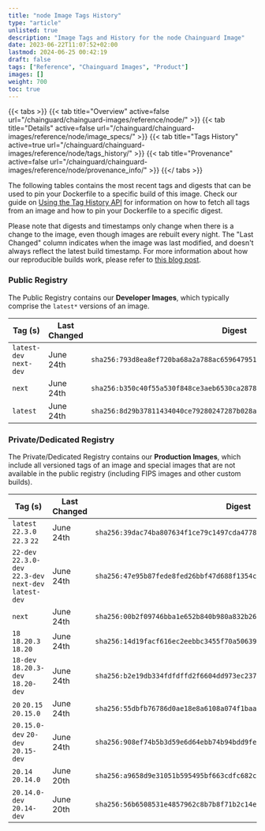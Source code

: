 ```yaml
---
title: "node Image Tags History"
type: "article"
unlisted: true
description: "Image Tags and History for the node Chainguard Image"
date: 2023-06-22T11:07:52+02:00
lastmod: 2024-06-25 00:42:19
draft: false
tags: ["Reference", "Chainguard Images", "Product"]
images: []
weight: 700
toc: true
---
```


{{< tabs >}}
{{< tab title="Overview" active=false url="/chainguard/chainguard-images/reference/node/" >}}
{{< tab title="Details" active=false url="/chainguard/chainguard-images/reference/node/image_specs/" >}}
{{< tab title="Tags History" active=true url="/chainguard/chainguard-images/reference/node/tags_history/" >}}
{{< tab title="Provenance" active=false url="/chainguard/chainguard-images/reference/node/provenance_info/" >}}
{{</ tabs >}}

The following tables contains the most recent tags and digests that can be used to pin your Dockerfile to a specific build of this image. Check our guide on [Using the Tag History API](/chainguard/chainguard-images/using-the-tag-history-api/) for information on how to fetch all tags from an image and how to pin your Dockerfile to a specific digest.

Please note that digests and timestamps only change when there is a change to the image, even though images are rebuilt every night. The "Last Changed" column indicates when the image was last modified, and doesn't always reflect the latest build timestamp. For more information about how our reproducible builds work, please refer to [this blog post](https://www.chainguard.dev/unchained/reproducing-chainguards-reproducible-image-builds).

### Public Registry
The Public Registry contains our **Developer Images**, which typically comprise the `latest*` versions of an image.

| Tag (s)                  | Last Changed | Digest                                                                    |
|--------------------------|--------------|---------------------------------------------------------------------------|
|  `latest-dev` `next-dev` | June 24th    | `sha256:793d8ea8ef720ba68a2a788ac659647951d84d20f73ba677243c83ebb07ec83a` |
|  `next`                  | June 24th    | `sha256:b350c40f55a530f848ce3aeb6530ca2878ad8ac619f45086822f7ee5cbdb5a00` |
|  `latest`                | June 24th    | `sha256:8d29b37811434040ce79280247287b028a449cf533c6fe2ce8261ea3d799fafd` |


### Private/Dedicated Registry
The Private/Dedicated Registry contains our **Production Images**, which include all versioned tags of an image and special images that are not available in the public registry (including FIPS images and other custom builds).

| Tag (s)                                                   | Last Changed | Digest                                                                    |
|-----------------------------------------------------------|--------------|---------------------------------------------------------------------------|
|  `latest` `22.3.0` `22.3` `22`                            | June 24th    | `sha256:39dac74ba807634f1ce79c1497cda4778ef1395cac873767fa41071612cac995` |
|  `22-dev` `22.3.0-dev` `22.3-dev` `next-dev` `latest-dev` | June 24th    | `sha256:47e95b87fede8fed26bbf47d688f1354c0c47f8283c5f0ce9565dbfe48df4921` |
|  `next`                                                   | June 24th    | `sha256:00b2f09746bba1e652b840b980a832b2697e198ffc90ff143a5d974e14c9b356` |
|  `18` `18.20.3` `18.20`                                   | June 24th    | `sha256:14d19facf616ec2eebbc3455f70a50639b9bd180f46aa8109f2008bd8443e2f1` |
|  `18-dev` `18.20.3-dev` `18.20-dev`                       | June 24th    | `sha256:b2e19db334fdfdffd2f6604dd973ec237d2c616bfce1eb947ba002c0ccaab7b8` |
|  `20` `20.15` `20.15.0`                                   | June 24th    | `sha256:55dbfb76786d0ae18e8a6108a074f1baae51f207ec7c54994415fa8361111c37` |
|  `20.15.0-dev` `20-dev` `20.15-dev`                       | June 24th    | `sha256:908ef74b5b3d59e6d64ebb74b94bdd9fe32a0228062571f5c91157092bd33c13` |
|  `20.14` `20.14.0`                                        | June 20th    | `sha256:a9658d9e31051b595495bf663cdfc682cfe9a5f5b1c33fa41d120e1b62c42124` |
|  `20.14.0-dev` `20.14-dev`                                | June 20th    | `sha256:56b6508531e4857962c8b7b8f71b2c14ea4c9e21b508e9e4e80a03bba650733d` |

